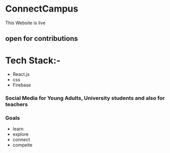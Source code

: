 # ConnectCampus
This Website is live

## open for contributions
# Tech Stack:-
- React.js
- css
- Firebase

### Social Media for Young Adults, University students and also for teachers 
### Goals
- learn
- explore
- connect
- compeite
